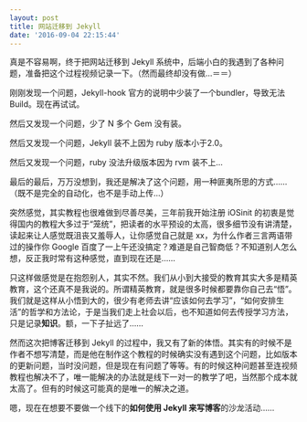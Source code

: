 ```yaml
---
layout: post
title: 网站迁移到 Jekyll
date: '2016-09-04 22:15:44'
---
```


真是不容易啊，终于把网站迁移到 Jekyll 系统中，后端小白的我遇到了各种问题，准备把这个过程视频记录一下。（然而最终却没有做...＝＝）

刚刚发现一个问题，Jekyll-hook 官方的说明中少装了一个bundler，导致无法Build。现在再试试。

然后又发现一个问题，少了 N 多个 Gem 没有装。

然后又发现一个问题，Jekyll 装不上因为 ruby 版本小于2.0。

然后又发现一个问题，ruby 没法升级版本因为 rvm 装不上...

最后的最后，万万没想到，我还是解决了这个问题，用一种匪夷所思的方式……（既不是完全的自动化，也不是手动上传...）

突然感觉，其实教程也很难做到尽善尽美，三年前我开始注册 iOSinit 的初衷是觉得国内的教程大多过于“笼统”，把读者的水平预设的太高，很多细节没有讲清楚，读起来让人感觉既沮丧又羞辱人，让你感觉自己就是 xx，为什么作者三言两语带过的操作你 Google 百度了一上午还没搞定？难道是自己智商低？不知道别人怎么想，反正我时常有这种感觉，直到现在还是……

只这样做感觉是在抱怨别人，其实不然。我们从小到大接受的教育其实大多是精英教育，这个还真不是我说的。所谓精英教育，就是很多时候都要靠你自己去“悟”。我们就是这样从小悟到大的，很少有老师去讲“应该如何去学习”，“如何安排生活”的哲学和方法论，于是当我们走上社会以后，也不知道如何去传授学习方法，只是记录**知识**。额，一下子扯远了……

然而这次把博客迁移到 Jekyll 的过程中，我又有了新的体悟。其实有的时候不是作者不想写清楚，而是他在制作这个教程的时候确实没有遇到这个问题，比如版本的更新问题，当时没问题，但是现在有问题了等等。有的时候这种问题甚至连视频教程也解决不了，唯一能解决的办法就是线下一对一的教学了吧，当然那个成本就太高了。但有的时候这可能真的是唯一的解决之道。

嗯，现在在想要不要做一个线下的**如何使用 Jekyll 来写博客**的沙龙活动……



